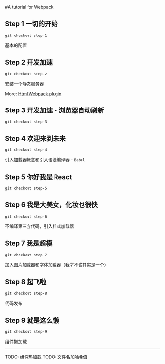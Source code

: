 #A tutorial for Webpack

## Step 1 一切的开始

`git checkout step-1`

基本的配置

## Step 2 开发加速

`git checkout step-2`

安装一个静态服务器

More: [Html Webpack plugin](https://www.npmjs.com/package/html-webpack-plugin)

## Step 3 开发加速 - 浏览器自动刷新

`git checkout step-3`

## Step 4 欢迎来到未来

`git checkout step-4`

引入加载器概念和引入语法编译器 - `Babel`

## Step 5 你好我是 React

`git checkout step-5`

## Step 6 我是大美女，化妆也很快

`git checkout step-6`

不编译第三方代码，引入样式加载器

## Step 7 我是超模

`git checkout step-7`

加入图片加载器和字体加载器（我才不说其实是一个）

## Step 8 起飞啦

`git checkout step-8`

代码发布

## Step 9 就是这么懒

`git checkout step-9`

组件懒加载

------
TODO: 组件热加载
TODO: 文件名加哈希值
